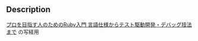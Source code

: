 ## Description
[プロを目指す人のためのRuby入門 言語仕様からテスト駆動開発・デバッグ技法まで](http://gihyo.jp/book/2017/978-4-7741-9397-7) の写経用
